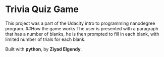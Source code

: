 # Trivia Quiz Game
This project was a part of the Udacity intro to programming nanodegree program.
##How the game works
The user is presented with a paragraph that has a number of blanks, he is then prompted to fill in each blank, with limited number of trials for each blank.

Built with **python**,
by **Ziyad Elgendy**.
